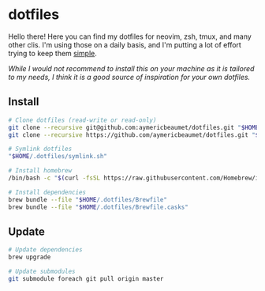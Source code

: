 # dotfiles

Hello there! Here you can find my dotfiles for neovim, zsh, tmux, and many other
clis. I'm using those on a daily basis, and I'm putting a lot of effort trying
to keep them [simple](https://www.youtube.com/watch?v=LKtk3HCgTa8).

_While I would not recommend to install this on your machine as it is tailored
to my needs, I think it is a good source of inspiration for your own dotfiles._

## Install

```bash
# Clone dotfiles (read-write or read-only)
git clone --recursive git@github.com:aymericbeaumet/dotfiles.git "$HOME/.dotfiles"
git clone --recursive https://github.com/aymericbeaumet/dotfiles.git "$HOME/.dotfiles"

# Symlink dotfiles
"$HOME/.dotfiles/symlink.sh"

# Install homebrew
/bin/bash -c "$(curl -fsSL https://raw.githubusercontent.com/Homebrew/install/HEAD/install.sh)"

# Install dependencies
brew bundle --file "$HOME/.dotfiles/Brewfile"
brew bundle --file "$HOME/.dotfiles/Brewfile.casks"
```

## Update

```bash
# Update dependencies
brew upgrade

# Update submodules
git submodule foreach git pull origin master
```
